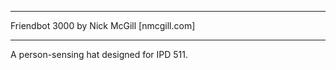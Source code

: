 ********************************************************
Friendbot 3000
by Nick McGill [nmcgill.com]
********************************************************

A person-sensing hat designed for IPD 511.
